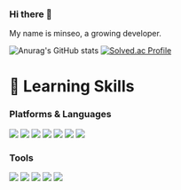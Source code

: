 ### Hi there 👋 

My name is minseo, a growing developer. 
<!--
**minseokim0629/minseokim0629** is a ✨ _special_ ✨ repository because its `README.md` (this file) appears on your GitHub profile.

Here are some ideas to get you started:

- 🔭 I’m currently working on ...
- 🌱 I’m currently learning ...
- 👯 I’m looking to collaborate on ...
- 🤔 I’m looking for help with ...
- 💬 Ask me about ...
- 📫 How to reach me: ...
- 😄 Pronouns: ...
- ⚡ Fun fact: ...
-->

![Anurag's GitHub stats](https://github-readme-stats.vercel.app/api?username=minseokim0629&show_icons=true&theme=buefy) 
[![Solved.ac Profile](http://mazassumnida.wtf/api/v2/generate_badge?boj=han8121449)](https://solved.ac/han8121449/)

<!--![Anurag's GitHub stats](https://github-readme-stats.vercel.app/api/top-langs/?username=minseokim0629&layout=compact)-->



# 🌱 Learning Skills
### Platforms & Languages
<img src="https://img.shields.io/badge/C Sharp-239120?style=flat-square&logo=C Sharp&logoColor=black"> <img src="https://img.shields.io/badge/Microsoft SQL Server-CC2927?style=flat-square&logo=Microsoft SQL Server&logoColor=black"> <img src="https://img.shields.io/badge/Java-007396?style=flat-square&logo=Java&logoColor=black"> <img src="https://img.shields.io/badge/Spring-6DB33F?style=flat-square&logo=Spring&logoColor=black"> <img src="https://img.shields.io/badge/React-61DAFB?style=flat-square&logo=React&logoColor=black"> <img src="https://img.shields.io/badge/C++-00599C?style=flat-square&logo=cplusplus&logoColor=black"> <img src="https://img.shields.io/badge/Python-3776AB?style=flat-square&logo=Python&logoColor=black">

### Tools
<img src="https://img.shields.io/badge/Visual Studio-5C2D91?style=flat-square&logo=Visual Studio&logoColor=black"> <img src="https://img.shields.io/badge/Visual Studio Code-007ACC?style=flat-square&logo=Visual Studio Code&logoColor=black"> <img src="https://img.shields.io/badge/Unity-A8B9CC?style=flat-square&logo=Unity&logoColor=black"> <img src="https://img.shields.io/badge/IntelliJ IDEA-000000?style=flat-square&logo=Android Studio&logoColor=white"> <img src="https://img.shields.io/badge/Android Studio-3DDC84?style=flat-square&logo=Android Studio&logoColor=black">


<!-- # 📫 How to reach me: ...

<img src="https://img.shields.io/badge/Blog-181717?style=flat-square&logo=GitHub&logoColor=white&link=https://alstj-success.tistory.com/"> <a href="mailto:han8121449@naver.com" target="_blank"><img src="https://img.shields.io/badge/Mail-03C75A?style=flat-square&logo=Naver&logoColor=white"/></a> -->
